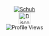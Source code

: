 <div align="center">
  <a href="https://github.com/Schuh1337">
    <img src="https://readme-typing-svg.demolab.com?font=Fira+Code&size=33&duration=3333&color=0046bf&center=true&vCenter=true&width=333&lines=<%20Schuh%20>" alt="Schuh">
  </a>
</div>

<div align="center">
  <a href="https://discord.com/users/492707412504215552">
    <img width="32px" alt="Discord" src="https://cdn.prod.website-files.com/6257adef93867e50d84d30e2/636e0a69f118df70ad7828d4_icon_clyde_blurple_RGB.svg"/>
  </a>
</div>

<div align="center">
  <img src="https://komarev.com/ghpvc/?username=Schuh1337&color=blue" alt="Profile Views">
</div>
